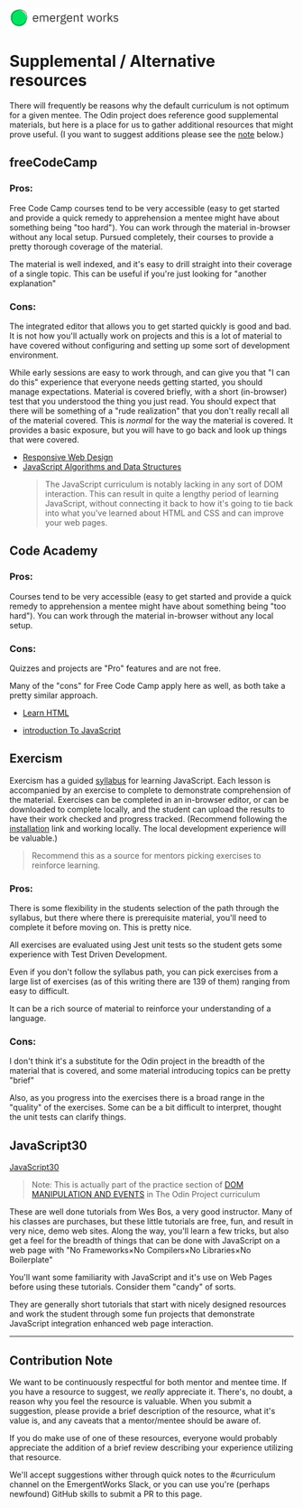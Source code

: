 <a href="https://emergentworks.org"><img src="../EWLogo.png" alt="EmergentWorks Logo" title="EmergentWorks Logo" width="194" height="35"/></a>

# Supplemental / Alternative resources

There will frequently be reasons why the default curriculum is not
optimum for a given mentee. The Odin project does reference good supplemental
materials, but here is a place for us to gather additional resources that might
prove useful. (I you want to suggest additions please see the [note](#contribution-note) below.)

## freeCodeCamp

### Pros:

Free Code Camp courses tend to be very accessible (easy to get started and provide a
quick remedy to apprehension a mentee might have about something being
"too hard"). You can work through the material in-browser without any local setup.
Pursued completely, their courses to provide a pretty thorough coverage of the material.

The material is well indexed, and it's easy to drill straight into their coverage
of a single topic. This can be useful if you're just looking for "another explanation"

### Cons:

The integrated editor that allows you to get started quickly is good and bad. It
is not how you'll actually work on projects and this is a lot of material to
have covered without configuring and setting up some sort of development environment.

While early sessions are easy to work through, and can give you that "I can do this"
experience that everyone needs getting started, you should manage expectations. Material
is covered briefly, with a short (in-browser) test that you understood the thing you just read.
You should expect that there will be something of a "rude realization" that you don't
really recall all of the material covered. This is _normal_ for the way the material is covered.
It provides a basic exposure, but you will have to go back and look up things that were
covered.

- [Responsive Web Design](https://www.freecodecamp.org/learn/responsive-web-design/)
- [JavaScript Algorithms and Data Structures](https://www.freecodecamp.org/learn/javascript-algorithms-and-data-structures/)
  > The JavaScript curriculum is notably lacking in any sort of DOM interaction. This can result
  > in quite a lengthy period of learning JavaScript, without connecting it back to
  > how it's going to tie back into what you've learned about HTML and CSS and can improve
  > your web pages.

## Code Academy

### Pros:

Courses tend to be very accessible (easy to get started and provide a
quick remedy to apprehension a mentee might have about something being "too hard").
You can work through the material in-browser without any local setup.

### Cons:

Quizzes and projects are "Pro" features and are not free.

Many of the "cons" for Free Code Camp apply here as well, as both
take a pretty similar approach.

- [Learn HTML](https://www.codecademy.com/learn/learn-html)

- [introduction To JavaScript](https://www.codecademy.com/learn/introduction-to-javascript)

## Exercism

Exercism has a guided [syllabus](https://exercism.org/tracks/javascript/concepts) for learning
JavaScript. Each lesson is accompanied by an exercise to complete to demonstrate
comprehension of the material. Exercises can be completed in an in-browser editor, or
can be downloaded to complete locally, and the student can upload the results to have
their work checked and progress tracked. (Recommend following the [installation](https://exercism.org/docs/tracks/javascript/installation)
link and working locally. The local development experience will be valuable.)

> Recommend this as a source for mentors picking exercises to reinforce learning.

### Pros:

There is some flexibility in the students selection of the path through the syllabus, but there
where there is prerequisite material, you'll need to complete it before moving on. This is pretty nice.

All exercises are evaluated using Jest unit tests so the student gets some experience with Test Driven Development.

Even if you don't follow the syllabus path, you can pick exercises from a large list
of exercises (as of this writing there are 139 of them) ranging from easy to difficult.

It can be a rich source of material to reinforce your understanding of a language.

### Cons:

I don't think it's a substitute for the Odin project in the breadth of the
material that is covered, and some material introducing topics can be pretty "brief"

Also, as you progress into the exercises there is a broad range in the "quality" of the exercises. Some
can be a bit difficult to interpret, thought the unit tests can clarify things.

## JavaScript30

[JavaScript30](https://javascript30.com)

> Note: This is actually part of the practice section of [DOM MANIPULATION AND EVENTS](https://www.theodinproject.com/lessons/foundations-dom-manipulation-and-events)
> in The Odin Project curriculum

These are well done tutorials from Wes Bos, a very good instructor. Many of his
classes are purchases, but these little tutorials are free, fun, and
result in very nice, demo web sites. Along the way, you'll learn a few tricks,
but also get a feel for the breadth of things that can be done with JavaScript on a
web page with "No Frameworks×No Compilers×No Libraries×No Boilerplate"

You'll want some familiarity with JavaScript and it's use on Web Pages before
using these tutorials. Consider them "candy" of sorts.

They are generally short tutorials that start with nicely designed resources
and work the student through some fun projects that demonstrate
JavaScript integration enhanced web page interaction.

---

## Contribution Note

We want to be continuously respectful for both mentor and mentee time. If
you have a resource to suggest, we _really_ appreciate it. There's, no doubt,
a reason why you feel the resource is valuable. When you submit a suggestion, please provide
a brief description of the resource, what it's value is, and any caveats that
a mentor/mentee should be aware of.

If you do make use of one of these resources, everyone would probably appreciate the
addition of a brief review describing your experience utilizing that resource.

We'll accept suggestions wither through quick notes to the #curriculum channel on the
EmergentWorks Slack, or you can use you're (perhaps newfound) GitHub skills to
submit a PR to this page.

